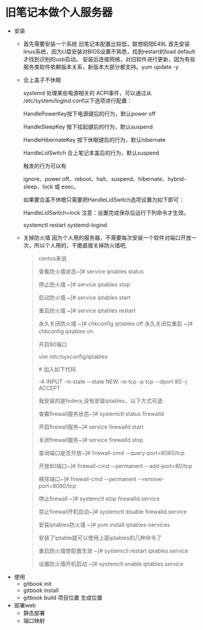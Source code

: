 #   旧笔记本做个人服务器

- 安装
  - 首先需要安装一个系统
    旧笔记本配置比较低，联想昭阳E49L
    首先安装linux系统，因为U盘安装对BIOS设置不熟悉，找到restart的load default才找到识别的usb启动。
    安装后连接网络，对旧软件进行更新，因为有些服务类软件依赖版本关系，新版本大部分都支持。yum update -y

  - 合上盖子不休眠

    systemd 处理某些电源相关的 ACPI事件，可以通过从 /etc/system/logind.conf以下选项进行配置：

    HandlePowerKey按下电源键后的行为，默认power off

    HandleSleepKey 按下挂起键后的行为，默认suspend

    HandleHibernateKey 按下休眠键后的行为，默认hibernate

    HandleLidSwitch 合上笔记本盖后的行为，默认suspend

    触发的行为可以有

    ignore、power off、reboot、halt、suspend、hibernate、hybrid-sleep、lock 或 exec。

    如果要合盖不休眠只需要把HandleLidSwitch选项设置为如下即可：

    HandleLidSwitch=lock
    注意：设置完成保存后运行下列命令才生效。

    systemctl restart systemd-logind

  - 关掉防火墙
    因为个人用的服务器，不需要每次安装一个软件对端口开放一次，所以个人用的，干脆直接关掉防火墙吧,

    >  centos来说
    >
    >  查看防火墙状态~]# service iptables status
    >
    >  停止防火墙 ~]# service iptables stop 
    >
    >  启动防火墙 ~]# service iptables start 
    >
    >  重启防火墙 ~]# service iptables restart  
    >
    >  永久关闭防火墙 ~]# chkconfig iptables off
    >  永久关闭后重启 ~]# chkconfig iptables on　
    >
    >  开启80端口
    >
    >  vim /etc/sysconfig/iptables
    >
    >  \# 加入如下代码
    >
    >  -A INPUT -m state --state NEW -m tcp -p tcp --dport 80 -j ACCEPT
    >
    >  我安装的是fodera,没有安装iptables，以下方式可选
    >
    >  查看firewall服务状态~]# systemctl status firewalld
    >
    >  开启firewall服务~]# service firewalld start
    >
    >  关闭firewall服务~]# service firewalld stop
    >
    >  查询端口是否开放~]# firewall-cmd --query-port=8080/tcp
    >
    >  开放80端口~]# firewall-cmd --permanent --add-port=80/tcp
    >
    >  移除端口~]# firewall-cmd --permanent --remove-port=8080/tcp
    >
    >  停止firewall ~]# systemctl stop firewalld.service
    >
    >  禁止firewall开机启动~]# systemctl disable firewalld.service
    >
    >  安装iptables防火墙 ~]# yum install iptables-services
    >
    >  安装了iptable就可以使用上面iptables的几种命令了
    >
    >  
    >  重启防火墙使配置生效 ~]# systemctl restart iptables.service
    >
    > 设置防火墙开机启动 ~]# systemctl enable iptables.service 
- 使用
  - gitbook init
  - gitbook install
  - gitbook build 项目位置  生成位置
- 部署web
  - 静态部署
  - 端口映射
